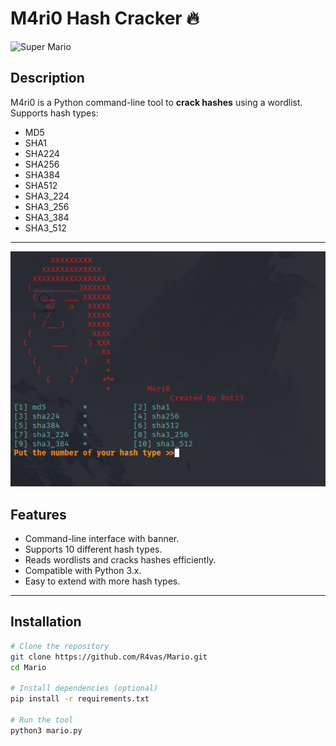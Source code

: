 # M4ri0 Hash Cracker 🔥

![Super Mario](https://pngimg.com/uploads/mario/mario_PNG109.png)


## Description

M4ri0 is a Python command-line tool to **crack hashes** using a wordlist.  
Supports hash types:

- MD5
- SHA1
- SHA224
- SHA256
- SHA384
- SHA512
- SHA3_224
- SHA3_256
- SHA3_384
- SHA3_512

---
![tool](mario.png)
## Features

- Command-line interface with banner.
- Supports 10 different hash types.
- Reads wordlists and cracks hashes efficiently.
- Compatible with Python 3.x.
- Easy to extend with more hash types.

---

## Installation

```bash
# Clone the repository
git clone https://github.com/R4vas/Mario.git
cd Mario

# Install dependencies (optional)
pip install -r requirements.txt

# Run the tool
python3 mario.py
